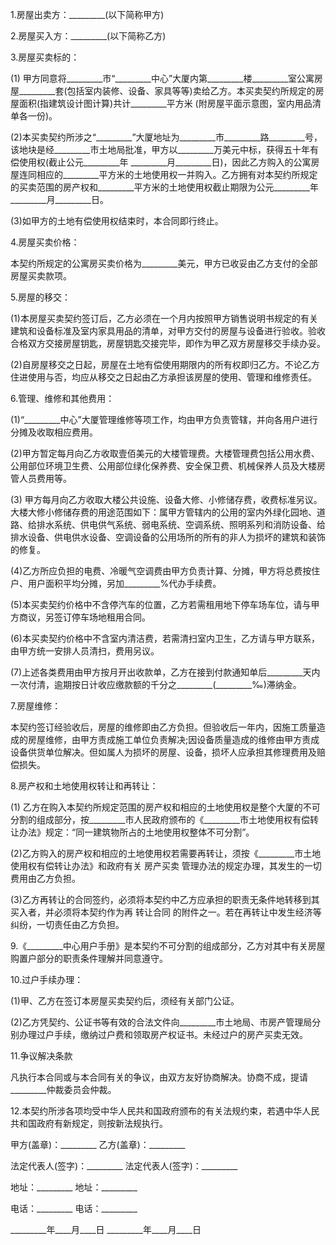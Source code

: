 
 


1.房屋出卖方：_________(以下简称甲方)


2.房屋买入方：_________(以下简称乙方)


3.房屋买卖标的：


(1) 甲方同意将_________市“_________中心”大厦内第_________楼_________室公寓房屋_________套(包括室内装修、设备、家具等等)卖给乙方。本买卖契约所规定的房屋面积(指建筑设计图计算)共计_________平方米 (附房屋平面示意图，室内用品清单各一份)。


(2)本买卖契约所涉之“_________”大厦地址为_________市_________路_________号，该地块是经_________市土地局批准，甲方以_________万美元中标，获得五十年有偿使用权(截止公元_________年 _________月_________日)，因此乙方购入的公寓房屋连同相应的_________平方米的土地使用权一并购入。乙方拥有对本契约所规定的买卖范围的房产权和_________平方米的土地使用权截止期限为公元_________年_________月_________日。


(3)如甲方的土地有偿使用权结束时，本合同即行终止。


4.房屋买卖价格：


本契约所规定的公寓房买卖价格为_________美元，甲方已收妥由乙方支付的全部房屋买卖款项。


5.房屋的移交：


(1)本房屋买卖契约签订后，乙方必须在一个月内按照甲方销售说明书规定的有关建筑和设备标准及室内家具用品的清单，对甲方交付的房屋与设备进行验收。验收合格双方交接房屋钥匙，房屋钥匙交接完毕，即作为甲乙双方房屋移交手续办妥。


(2)自房屋移交之日起，房屋在土地有偿使用期限内的所有权即归乙方。不论乙方住进使用与否，均应从移交之日起由乙方承担该房屋的使用、管理和维修责任。


6.管理、维修和其他费用：


(1)“_________中心”大厦管理维修等项工作，均由甲方负责管辖，并向各用户进行分摊及收取相应费用。


(2)甲方暂定每月向乙方收取壹佰美元的大楼管理费。大楼管理费包括公用水费、公用部位环境卫生费、公用部位绿化保养费、安全保卫费、机械保养人员及大楼房管人员费用等。


(3) 甲方每月向乙方收取大楼公共设施、设备大修、小修储存费，收费标准另议。大楼大修小修储存费的用途范围如下：属甲方管辖内的公用的室内外绿化园地、道路、给排水系统、供电供气系统、弱电系统、空调系统、照明系列和消防设备、给排水设备、供电供水设备、空调设备的公用场所的所有的非人为损坏的建筑和装饰的修复。


(4)乙方所应负担的电费、冷暖气空调费由甲方负责计算、分摊，甲方将总费按住户、用户面积平均分摊，另加_________%代办手续费。


(5)本买卖契约价格中不含停汽车的位置，乙方若需租用地下停车场车位，请与甲方商议，另签订停车场地租用合同。


(6)本买卖契约价格中不含室内清洁费，若需清扫室内卫生，乙方请与甲方联系，由甲方统一安排人员清扫，费用另议。


(7)上述各类费用由甲方按月开出收款单，乙方在接到付款通知单后_________天内一次付清，逾期按日计收应缴款额的千分之_________(_________‰)滞纳金。


7.房屋维修：


本契约签订经验收后，房屋的维修即由乙方负担。但验收后一年内，因施工质量造成的房屋维修，由甲方责成施工单位负责解决;因设备质量造成的维修由甲方责成设备供货单位解决。但如属人为损坏的房屋、设备，损坏人应承担其修理费用及赔偿损失。


8.房产权和土地使用权转让和再转让：


(1) 乙方在购入本契约所规定范围的房产权和相应的土地使用权是整个大厦的不可分割的组成部分，按_________市人民政府颁布的《_________市土地使用权有偿转让办法》规定：“同一建筑物所占的土地使用权整体不可分割”。


(2)乙方购入的房产权和相应的土地使用权若需要再转让，须按《_________市土地使用权有偿转让办法》和政府有关
房产买卖
管理办法的规定办理，其发生的一切费用由乙方负担。


(3)乙方再转让的合同签约，必须将本契约中乙方应承担的职责无条件地转移到其买入者，并必须将本契约作为再
转让合同
的附件之一。若在再转让中发生经济等纠纷，一切责任由乙方负担。


9.《_________中心用户手册》是本契约不可分割的组成部分，乙方对其中有关房屋购置户部分的职责条件理解并同意遵守。


10.过户手续办理：


(1)甲、乙方在签订本房屋买卖契约后，须经有关部门公证。


(2)乙方凭契约、公证书等有效的合法文件向_________市土地局、市房产管理局分别办理过户手续，缴纳过户费和领取房产权证书。未经过户的房产买卖无效。


11.争议解决条款


凡执行本合同或与本合同有关的争议，由双方友好协商解决。协商不成，提请_________仲裁委员会仲裁。


12.本契约所涉各项均受中华人民共和国政府颁布的有关法规约束，若遇中华人民共和国政府有新规定，则按新法规执行。


甲方(盖章)：_________ 乙方(盖章)：_________


法定代表人(签字)：_________ 法定代表人(签字)：_________


地址：_________ 地址：_________


电话：_________ 电话：_________


_________年____月____日 _________年____月____日
 


 

 
 
 
 
 
  


  
 

  


  


  
 
 
 
 

